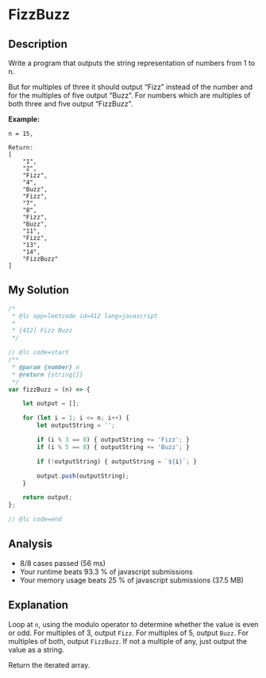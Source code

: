 # FizzBuzz

## Description

Write a program that outputs the string representation of numbers from 1 to n.

But for multiples of three it should output “Fizz” instead of the number and for the multiples of five output “Buzz”. For numbers which are multiples of both three and five output “FizzBuzz”.

**Example:**
```
n = 15,

Return:
[
    "1",
    "2",
    "Fizz",
    "4",
    "Buzz",
    "Fizz",
    "7",
    "8",
    "Fizz",
    "Buzz",
    "11",
    "Fizz",
    "13",
    "14",
    "FizzBuzz"
]
```

## My Solution

```javascript
/*
 * @lc app=leetcode id=412 lang=javascript
 *
 * [412] Fizz Buzz
 */

// @lc code=start
/**
 * @param {number} n
 * @return {string[]}
 */
var fizzBuzz = (n) => {

    let output = [];

    for (let i = 1; i <= n; i++) {
        let outputString = '';

        if (i % 3 == 0) { outputString += 'Fizz'; }
        if (i % 5 == 0) { outputString += 'Buzz'; }

        if (!outputString) { outputString = `${i}`; }

        output.push(outputString);
    }

    return output;
};

// @lc code=end
```

## Analysis

* 8/8 cases passed (56 ms)
* Your runtime beats 93.3 % of javascript submissions
* Your memory usage beats 25 % of javascript submissions (37.5 MB)

## Explanation

Loop at `n`, using the modulo operator to determine whether the value is even or odd.
For multiples of 3, output `Fizz`. 
For multiples of 5, output `Buzz`.
For multiples of both, output `FizzBuzz`.
If not a multiple of any, just output the value as a string. 

Return the iterated array.